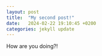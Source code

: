 ```yaml
---
layout: post
title:  "My second post!"
date:   2024-02-22 19:10:45 +0200
categories: jekyll update
---
```


How are you doing?!